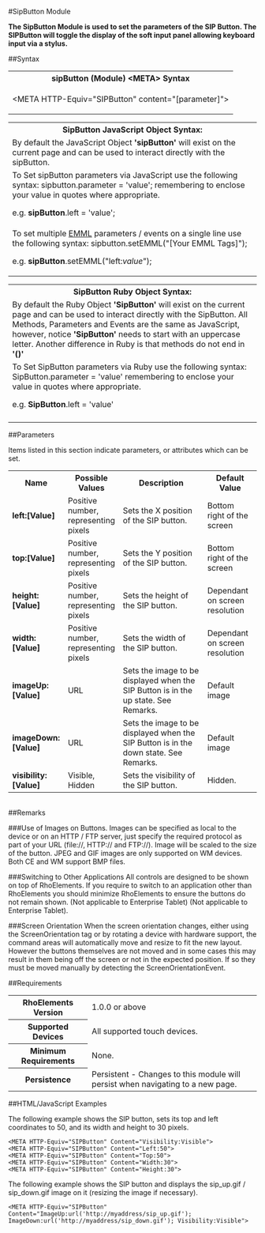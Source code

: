 
#SipButton Module

<b>
The SipButton Module is used to set the parameters of the SIP Button. The SIPButton will toggle the display of the soft input panel allowing keyboard input via a stylus.
</b>

##Syntax

<table class="re-table"><tr><th class="tableHeading">sipButton (Module) &lt;META&gt; Syntax
</th></tr><tr><td class="clsSyntaxCells clsOddRow"><p>&lt;META HTTP-Equiv="SIPButton" content="[parameter]"&gt;</p></td></tr></table>
<table class="re-table"><tr><th class="tableHeading">SipButton JavaScript Object Syntax:</th></tr><tr><td class="clsSyntaxCells clsOddRow">
By default the JavaScript Object <b>'sipButton'</b> will exist on the current page and can be used to interact directly with the sipButton.
</td></tr><tr><td class="clsSyntaxCells clsEvenRow">
To Set sipButton parameters via JavaScript use the following syntax: sipbutton.parameter = 'value'; remembering to enclose your value in quotes where appropriate.  
<P />e.g. <b>sipButton</b>.left = 'value';
</td></tr><tr><td class="clsSyntaxCells clsOddRow">							
To set multiple <a href="/rhoelements/EMMLOverview">EMML</a> parameters / events on a single line use the following syntax: sipbutton.setEMML("[Your EMML Tags]");
<P />
e.g. <b>sipButton</b>.setEMML("left:<i>value</i>");							
</td></tr></table>

<table class="re-table"><tr><th class="tableHeading">SipButton Ruby Object Syntax:</th></tr><tr><td class="clsSyntaxCells clsOddRow">
By default the Ruby Object <b>'SipButton'</b> will exist on the current page and can be used to interact directly with the SipButton. All Methods, Parameters and Events are the same as JavaScript, however, notice <b>'SipButton'</b> needs to start with an uppercase letter. Another difference in Ruby is that methods do not end in <b>'()'</b></td></tr><tr><td class="clsSyntaxCells clsEvenRow">
To Set SipButton parameters via Ruby use the following syntax: SipButton.parameter = 'value' remembering to enclose your value in quotes where appropriate.  
<P />e.g. <b>SipButton</b>.left = 'value'
</td></tr><tr><td class="clsSyntaxCells clsOddRow" /></tr></table>




##Parameters


Items listed in this section indicate parameters, or attributes which can be set.
<table class="re-table"><col width="20%" /><col width="20%" /><col width="38%" /><col width="22%" /><tr><th class="tableHeading">Name</th><th class="tableHeading">Possible Values</th><th class="tableHeading">Description</th><th class="tableHeading">Default Value</th></tr><tr><td class="clsSyntaxCells clsOddRow"><b>left:[Value]
</b></td><td class="clsSyntaxCells clsOddRow">Positive number, representing pixels</td><td class="clsSyntaxCells clsOddRow">Sets the X position of the SIP button.</td><td class="clsSyntaxCells clsOddRow">Bottom right of the screen</td></tr><tr><td class="clsSyntaxCells clsEvenRow"><b>top:[Value]
</b></td><td class="clsSyntaxCells clsEvenRow">Positive number, representing pixels</td><td class="clsSyntaxCells clsEvenRow">Sets the Y position of the SIP button.</td><td class="clsSyntaxCells clsEvenRow">Bottom right of the screen</td></tr><tr><td class="clsSyntaxCells clsOddRow"><b>height:[Value]
</b></td><td class="clsSyntaxCells clsOddRow">Positive number, representing pixels</td><td class="clsSyntaxCells clsOddRow">Sets the height of the SIP button.</td><td class="clsSyntaxCells clsOddRow">Dependant on screen resolution</td></tr><tr><td class="clsSyntaxCells clsEvenRow"><b>width:[Value]
</b></td><td class="clsSyntaxCells clsEvenRow">Positive number, representing pixels</td><td class="clsSyntaxCells clsEvenRow">Sets the width of the SIP button.</td><td class="clsSyntaxCells clsEvenRow">Dependant on screen resolution</td></tr><tr><td class="clsSyntaxCells clsOddRow"><b>imageUp:[Value]
</b></td><td class="clsSyntaxCells clsOddRow">URL</td><td class="clsSyntaxCells clsOddRow">Sets the image to be displayed when the SIP Button is in the up state. See Remarks.</td><td class="clsSyntaxCells clsOddRow">Default image</td></tr><tr><td class="clsSyntaxCells clsEvenRow"><b>imageDown:[Value]
</b></td><td class="clsSyntaxCells clsEvenRow">URL</td><td class="clsSyntaxCells clsEvenRow">Sets the image to be displayed when the SIP Button is in the down state. See Remarks.</td><td class="clsSyntaxCells clsEvenRow">Default image</td></tr><tr><td class="clsSyntaxCells clsOddRow"><b>visibility:[Value]
</b></td><td class="clsSyntaxCells clsOddRow">Visible, Hidden</td><td class="clsSyntaxCells clsOddRow">Sets the visibility of the SIP button.</td><td class="clsSyntaxCells clsOddRow">Hidden.</td></tr></table>
<table class="re-table"><col width="78%" /><col width="8%" /><col width="1%" /><col width="5%" /><col width="1%" /><col width="5%" /><col width="2%" /></table>




##Remarks


###Use of Images on Buttons.
Images can be specified as local to the device or on an HTTP / FTP server, just specify the required protocol as part of your URL (file://\, HTTP:// and FTP://). Image will be scaled to the size of the button. JPEG and GIF images are only supported on WM devices. Both CE and WM support BMP files.


###Switching to Other Applications
All controls are designed to be shown on top of RhoElements. If you require to switch to an application other than RhoElements you should minimize RhoElements to ensure the buttons do not remain shown. (Not applicable to Enterprise Tablet) (Not applicable to Enterprise Tablet).


###Screen Orientation
When the screen orientation changes, either using the ScreenOrientation tag or by rotating a device with hardware support, the command areas will automatically move and resize to fit the new layout. However the buttons themselves are not moved and in some cases this may result in them being off the screen or not in the expected position. If so they must be moved manually by detecting the ScreenOrientationEvent.




##Requirements

<table class="re-table"><tr><th class="tableHeading">RhoElements Version</th><td class="clsSyntaxCell clsEvenRow">1.0.0 or above
</td></tr><tr><th class="tableHeading">Supported Devices</th><td class="clsSyntaxCell clsOddRow">All supported touch devices.</td></tr><tr><th class="tableHeading">Minimum Requirements</th><td class="clsSyntaxCell clsOddRow">None.</td></tr><tr><th class="tableHeading">Persistence</th><td class="clsSyntaxCell clsEvenRow">Persistent - Changes to this module will persist when navigating to a new page.</td></tr></table>


##HTML/JavaScript Examples

The following example shows the SIP button, sets its top and left coordinates to 50, and its width and height to 30 pixels.

	<META HTTP-Equiv="SIPButton" Content="Visibility:Visible">
	<META HTTP-Equiv="SIPButton" Content="Left:50">
	<META HTTP-Equiv="SIPButton" Content="Top:50">
	<META HTTP-Equiv="SIPButton" Content="Width:30">
	<META HTTP-Equiv="SIPButton" Content="Height:30">
					
The following example shows the SIP button and displays the sip_up.gif / sip_down.gif image on it (resizing the image if necessary).

	<META HTTP-Equiv="SIPButton" Content="ImageUp:url('http://myaddress/sip_up.gif'); ImageDown:url('http://myaddress/sip_down.gif'); Visibility:Visible">
					



